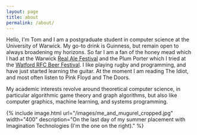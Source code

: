 ```yaml
---
layout: page
title: about
permalink: /about/
---
```

Hello, I'm Tom and I am a postgraduate student in computer science at the
University of Warwick. My go-to drink is Guinness, but remain open to always
broadening my horizons. So far I am a fan of the honey mead which I had at the
Warwick [Real Ale Festival][real-ale] and the Plum Porter which I tried at the
[Watford RFC Beer Festival][real-beer]. I like playing rugby and programming,
and have just started learning the guitar. At the moment I am reading The
Idiot, and most often listen to Pink Floyd and The Doors.

My academic interests revolve around theoretical computer science, in
particular algorithmic game theory and graph algorithms, but also like computer
graphics, machine learning, and systems programming.

{% 
	include image.html
	url="/images/me_and_mugurel_cropped.jpg"
	width="400"
	description="On the last day of my summer placement with Imagination
	Technologies (I'm the one on the right)."
%}

[real-ale]: https://www.warwicksu.com/societies-sports/societies/realale/
[real-beer]: https://www.watfordrfcbeerfestival.co.uk/
